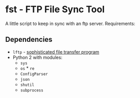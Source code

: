 # fst - FTP File Sync Tool

A little script to keep in sync with an ftp server. Requirements: 

## Dependencies
* `lftp` - [sophisticated file transfer program](http://lftp.yar.ru/)
* Python 2 with modules: 
	* `sys`
	* `os`
            * `re`
	* `ConfigParser`
	* `json`
	* `shutil`
	* `subprocess`
